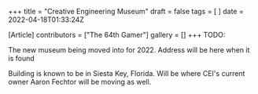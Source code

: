+++
title = "Creative Engineering Museum"
draft = false
tags = [ ]
date = 2022-04-18T01:33:24Z

[Article]
contributors = ["The 64th Gamer"]
gallery = []
+++
TODO:

The new museum being moved into for 2022. Address will be here when it is found

Building is known to be in Siesta Key, Florida. Will be where CEI's current owner Aaron Fechtor will be moving as well.